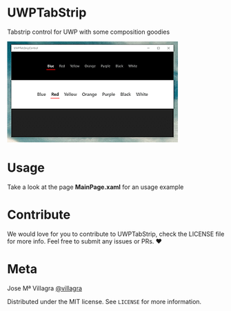 # UWPTabStrip
Tabstrip control for UWP with some composition goodies

![](insta.gif)

# Usage
Take a look at the page **MainPage.xaml** for an usage example

# Contribute
We would love for you to contribute to UWPTabStrip, check the LICENSE file for more info. Feel free to submit any issues or PRs. ❤️

# Meta
Jose Mª Villagra [@villagra](https://twitter.com/villagra)

Distributed under the MIT license. See ``LICENSE`` for more information.